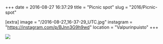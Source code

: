 +++
date = 2016-08-27 16:37:29
title = "Picnic spot"
slug = "2016/Picnic-spot"

[extra]
image = "/2016-08-27_16-37-29_UTC.jpg"
instagram = "https://instagram.com/p/BJnn3G9h9wd"
location = "Valpurinpuisto"
+++

<img src="/2016-08-27_16-37-29_UTC.jpg" />
